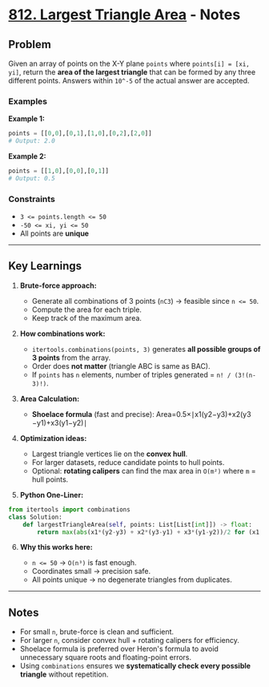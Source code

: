 # [812. Largest Triangle Area](https://leetcode.com/problems/largest-triangle-area/description/) - Notes

## Problem
Given an array of points on the X-Y plane `points` where `points[i] = [xi, yi]`, return the **area of the largest triangle** that can be formed by any three different points. Answers within `10^-5` of the actual answer are accepted.

### Examples
**Example 1:**
```python
points = [[0,0],[0,1],[1,0],[0,2],[2,0]]
# Output: 2.0
````

**Example 2:**

```python
points = [[1,0],[0,0],[0,1]]
# Output: 0.5
```

### Constraints

* `3 <= points.length <= 50`
* `-50 <= xi, yi <= 50`
* All points are **unique**

---

## Key Learnings

1. **Brute-force approach:**

   * Generate all combinations of 3 points (`nC3`) → feasible since `n <= 50`.
   * Compute the area for each triple.
   * Keep track of the maximum area.

2. **How combinations work:**

   * `itertools.combinations(points, 3)` generates **all possible groups of 3 points** from the array.
   * Order does **not matter** (triangle ABC is same as BAC).
   * If `points` has `n` elements, number of triples generated = `n! / (3!(n-3)!)`.

3. **Area Calculation:**

   * **Shoelace formula** (fast and precise):
     Area=0.5×∣x1​(y2​−y3​)+x2​(y3​−y1​)+x3​(y1​−y2​)∣

4. **Optimization ideas:**

   * Largest triangle vertices lie on the **convex hull**.
   * For larger datasets, reduce candidate points to hull points.
   * Optional: **rotating calipers** can find the max area in `O(m²)` where `m` = hull points.

5. **Python One-Liner:**

```python
from itertools import combinations
class Solution:
    def largestTriangleArea(self, points: List[List[int]]) -> float:
        return max(abs(x1*(y2-y3) + x2*(y3-y1) + x3*(y1-y2))/2 for (x1,y1),(x2,y2),(x3,y3) in combinations(points, 3))
```

6. **Why this works here:**

   * `n <= 50` → `O(n³)` is fast enough.
   * Coordinates small → precision safe.
   * All points unique → no degenerate triangles from duplicates.

---

## Notes

* For small `n`, brute-force is clean and sufficient.
* For larger `n`, consider convex hull + rotating calipers for efficiency.
* Shoelace formula is preferred over Heron's formula to avoid unnecessary square roots and floating-point errors.
* Using `combinations` ensures we **systematically check every possible triangle** without repetition.


